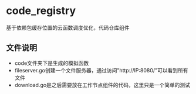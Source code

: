 # code_registry

基于依赖包缓存位置的云函数调度优化，代码仓库组件

## 文件说明
- code文件夹下是生成的模拟函数
- fileserver.go创建一个文件服务器，通过访问"http://IP:8080/"可以看到所有文件
- download.go是之后需要放在工作节点组件的代码，这里只是一个简单的测试
